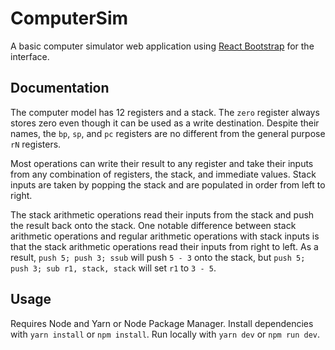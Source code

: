 # ComputerSim

A basic computer simulator web application using [React Bootstrap](https://react-bootstrap.github.io/) for the interface.

## Documentation

The computer model has 12 registers and a stack. The `zero` register always stores zero even though it can be used as a write destination. Despite their names, the `bp`, `sp`, and `pc` registers are no different from the general purpose `rN` registers.

Most operations can write their result to any register and take their inputs from any combination of registers, the stack, and immediate values. Stack inputs are taken by popping the stack and are populated in order from left to right.

The stack arithmetic operations read their inputs from the stack and push the result back onto the stack. One notable difference between stack arithmetic operations and regular arithmetic operations with stack inputs is that the stack arithmetic operations read their inputs from right to left. As a result, `push 5; push 3; ssub` will push `5 - 3` onto the stack, but `push 5; push 3; sub r1, stack, stack` will set `r1` to `3 - 5`.

## Usage

Requires Node and Yarn or Node Package Manager. Install dependencies with `yarn install` or `npm install`. Run locally with `yarn dev` or `npm run dev`.

